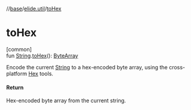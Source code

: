 //[base](../../index.md)/[elide.util](index.md)/[toHex](to-hex.md)

# toHex

[common]\
fun [String](https://kotlinlang.org/api/latest/jvm/stdlib/kotlin/-string/index.html).[toHex](to-hex.md)(): [ByteArray](https://kotlinlang.org/api/latest/jvm/stdlib/kotlin/-byte-array/index.html)

Encode the current [String](https://kotlinlang.org/api/latest/jvm/stdlib/kotlin/-string/index.html) to a hex-encoded byte array, using the cross-platform [Hex](-hex/index.md) tools.

#### Return

Hex-encoded byte array from the current string.
